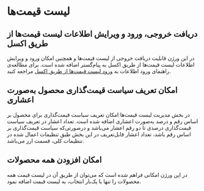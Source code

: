 # لیست قیمت‌ها 

## دریافت خروجی، ورود و ویرایش اطلاعات لیست قیمت‌ها از طریق اکسل
در این ورژن قابلیت دریافت خروجی از لیست قیمت‌ها و همچنین امکان ورود و ویرایش اطلاعات لیست قیمت‌ها از طریق اکسل به پیام‌گستر اضافه شده است.
برای مطالعه‌ی راهنمای ورود اطلاعات  به [ورود لیست قیمت‌ها از طریق اکسل](https://github.com/1stco/PayamGostarDocs/blob/master/help2.5.4/Settings/Price-list-management/price-list-excel.md) مراجعه کنید.

## امکان تعریف سیاست قیمت‌گذاری محصول به‌صورت اعشاری
در بخش مدیریت لیست قیمت‌ها امکان تعریف سیاست قیمت‌گذاری برای محصول بر اساس رقم و درصد به‌صورت اعشاری اضافه شده است.
تعداد اعشار در تعریف سیاست قیمت‌گذاری درصدی تا دو رقم اعشار می‌باشد و درصورتی‌که سیاست قیمت‌گذاری بر اساس رقم باشد، تعداد اعشار قابل‌تعریف در این بخش طبق تنظیمات اعمال شده در تنظیمات کلی، قسمت ارز می‌باشد.

## امکان افزودن همه محصولات
در این ورژن امکانی فراهم شده است که می‌توان از طریق آن در لیست قیمت همه محصولات را تنها با یک‌بار انتخاب، به لیست قیمت اضافه نمود.
